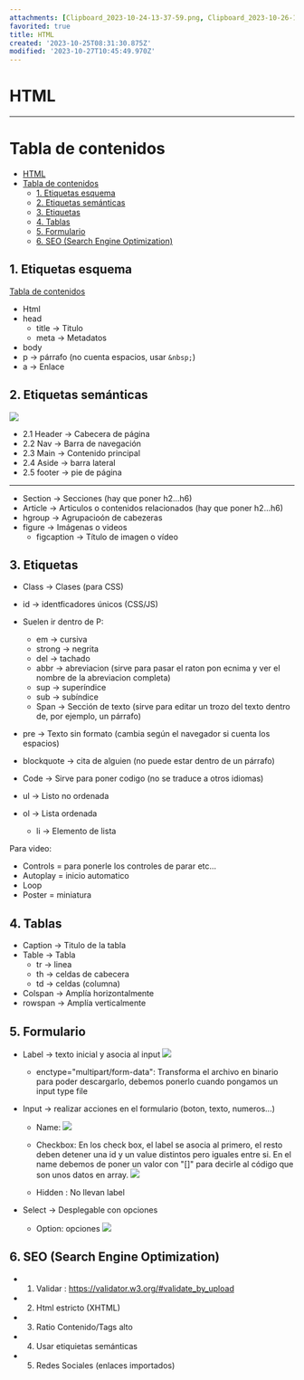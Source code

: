 ```yaml
---
attachments: [Clipboard_2023-10-24-13-37-59.png, Clipboard_2023-10-26-12-38-22.png, Clipboard_2023-10-26-12-40-42.png, Clipboard_2023-10-26-13-04-28.png, Clipboard_2023-10-26-13-28-43.png, Clipboard_2023-10-27-09-45-55.png]
favorited: true
title: HTML
created: '2023-10-25T08:31:30.875Z'
modified: '2023-10-27T10:45:49.970Z'
---
```


# HTML
--------------

[//]: # (version: 1.0)
[//]: # (author: Izan Abramovici Cabrera)
[//]: # (date: 2023-10-25)



# Tabla de contenidos
- [HTML](#html)
- [Tabla de contenidos](#tabla-de-contenidos)
  - [1. Etiquetas esquema](#1-etiquetas-esquema)
  - [2. Etiquetas semánticas](#2-etiquetas-semánticas)
  - [3. Etiquetas](#3-etiquetas)
  - [4. Tablas](#4-tablas)
  - [5. Formulario](#5-formulario)
  - [6. SEO (Search Engine Optimization)](#6-seo-search-engine-optimization)
  

<div style="page-break-after: always;"></div>



## 1. Etiquetas esquema
[Tabla de contenidos](#tabla-de-contenidos)

- Html
- head
  - title -> Titulo
  - meta -> Metadatos
- body
- p -> párrafo (no cuenta espacios, usar ```&nbsp;```)
- a -> Enlace

## 2. Etiquetas semánticas
![](@attachment/Clipboard_2023-10-27-09-45-55.png)
- 2.1 Header -> Cabecera de página
- 2.2 Nav -> Barra de navegación
- 2.3 Main -> Contenido principal
- 2.4 Aside -> barra lateral
- 2.5 footer -> pie de página
------
- Section -> Secciones (hay que poner h2...h6)
- Article -> Articulos o contenidos relacionados (hay que poner h2...h6)
- hgroup -> Agrupacioón de cabezeras
- figure -> Imágenas o videos
  - figcaption -> Título de imagen o vídeo
## 3. Etiquetas

- Class -> Clases (para CSS)
- id -> identficadores únicos (CSS/JS)
- Suelen ir dentro de P:
  - em -> cursiva
  - strong -> negrita
  - del -> tachado
  - abbr -> abreviacion (sirve para pasar el raton pon ecnima y ver el nombre de la abreviacion completa)
  - sup -> superíndice
  - sub -> subíndice
  - Span -> Sección de texto (sirve para editar un trozo del texto dentro de, por ejemplo, un párrafo)

- pre -> Texto sin formato (cambia según el navegador si cuenta los espacios)
- blockquote -> cita de alguien (no puede estar dentro de un párrafo)
- Code -> Sirve para poner codigo (no se traduce a otros idiomas)
- ul -> Listo no ordenada
- ol -> Lista ordenada
  - li -> Elemento de lista

Para video:
  - Controls = para ponerle los controles de parar etc...
  - Autoplay = inicio automatico
  - Loop
  - Poster = miniatura


## 4. Tablas
- Caption -> Titulo de la tabla
- Table -> Tabla
  - tr -> linea
  - th -> celdas de cabecera
  - td -> celdas (columna)
- Colspan -> Amplía horizontalmente
- rowspan -> Amplía verticalmente

## 5. Formulario
- Label -> texto inicial y asocia al input
![](@attachment/Clipboard_2023-10-26-12-38-22.png)
    - enctype="multipart/form-data": Transforma el archivo en binario para poder descargarlo, debemos ponerlo cuando pongamos un input type file

- Input -> realizar acciones en el formulario (boton, texto, numeros...)
   - Name: ![](@attachment/Clipboard_2023-10-26-12-40-42.png)   
    
    - Checkbox: En los check box, el label se asocia al primero, el resto deben detener una id y un value distintos pero iguales entre si. En el name debemos de poner un valor con "[]" para decirle al código que son unos datos en array.
  ![](@attachment/Clipboard_2023-10-26-13-04-28.png)

    - Hidden : No llevan label
- Select -> Desplegable con opciones
  
  - Option: opciones
  ![](@attachment/Clipboard_2023-10-26-13-28-43.png)

## 6. SEO (Search Engine Optimization)
- 1. Validar : https://validator.w3.org/#validate_by_upload
- 2. Html estricto (XHTML)
- 3. Ratio Contenido/Tags alto
- 4. Usar etiquietas semánticas
- 5. Redes Sociales (enlaces importados)










